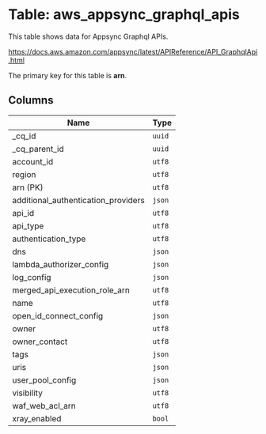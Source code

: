 # Table: aws_appsync_graphql_apis

This table shows data for Appsync Graphql APIs.

https://docs.aws.amazon.com/appsync/latest/APIReference/API_GraphqlApi.html

The primary key for this table is **arn**.

## Columns

| Name          | Type          |
| ------------- | ------------- |
|_cq_id|`uuid`|
|_cq_parent_id|`uuid`|
|account_id|`utf8`|
|region|`utf8`|
|arn (PK)|`utf8`|
|additional_authentication_providers|`json`|
|api_id|`utf8`|
|api_type|`utf8`|
|authentication_type|`utf8`|
|dns|`json`|
|lambda_authorizer_config|`json`|
|log_config|`json`|
|merged_api_execution_role_arn|`utf8`|
|name|`utf8`|
|open_id_connect_config|`json`|
|owner|`utf8`|
|owner_contact|`utf8`|
|tags|`json`|
|uris|`json`|
|user_pool_config|`json`|
|visibility|`utf8`|
|waf_web_acl_arn|`utf8`|
|xray_enabled|`bool`|